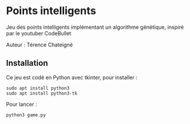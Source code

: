 # Points intelligents

Jeu des points intelligents implémentant un algorithme génétique, inspiré par le youtuber CodeBullet

Auteur : Térence Chateigné

## Installation

Ce jeu est codé en Python avec tkinter, pour installer :

```
sudo apt install python3
sudo apt install python3-tk
```

Pour lancer :
```
python3 game.py
```
